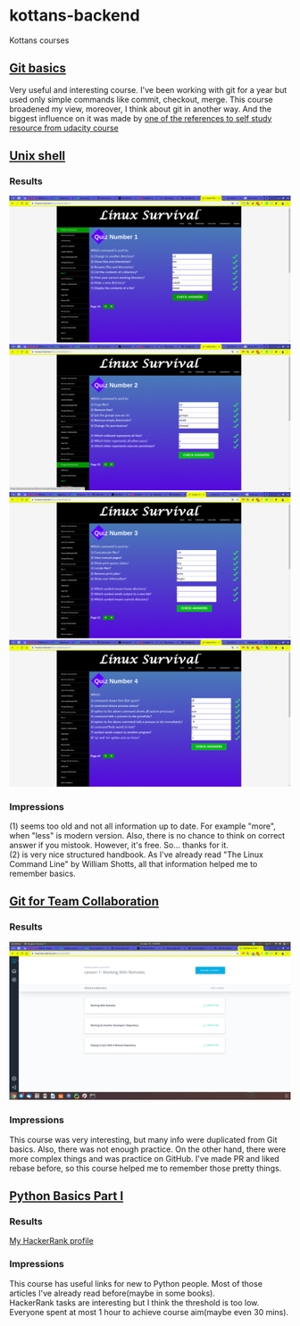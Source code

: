 # kottans-backend
Kottans courses

## [Git basics](https://github.com/kottans/backend/blob/master/tasks/git-intro.md)
Very useful and interesting course. I've been working with git for a year but used only simple commands like commit, checkout, merge. This course broadened my view, moreover, I think about git in another way. And the biggest influence on it was made by [one of the references to self study resource from udacity course](https://learngitbranching.js.org/)

## [Unix shell](https://github.com/kottans/backend/blob/master/tasks/unix-shell.md)
### Results
![Quiz1](task_unix_shell/quiz1.png)
![Quiz2](task_unix_shell/quiz2.png)
![Quiz3](task_unix_shell/quiz3.png)
![Quiz4](task_unix_shell/quiz4.png)
### Impressions
(1) seems too old and not all information up to date. For example "more", when "less" is modern version. 
Also, there is no chance to think on correct answer if you mistook. However, it's free. So... thanks for it.  
(2) is very nice structured handbook. As I've already read "The Linux Command Line" by William Shotts, all that information
helped me to remember basics.

## [Git for Team Collaboration](https://github.com/kottans/backend/blob/master/tasks/git-collaboration.md)
### Results
![Result](task_git_collaboration/result.png)
### Impressions
This course was very interesting, but many info were duplicated from Git basics. Also, there was not enough practice. 
On the other hand, there were more complex things and was practice on GitHub. I've made PR and liked rebase before, so this course helped me to remember those pretty things.

## [Python Basics Part I](https://github.com/kottans/backend/blob/master/tasks/python_basics_1.md)
### Results
[My HackerRank profile](https://www.hackerrank.com/SpOleM98)
### Impressions
This course has useful links for new to Python people. Most of those articles I've already read before(maybe in some books).<br>
HackerRank tasks are interesting but I think the threshold is too low. Everyone spent at most 1 hour to achieve course aim(maybe even 30 mins).  